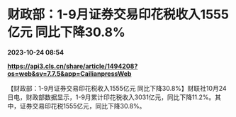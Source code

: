 # 财政部：1-9月证券交易印花税收入1555亿元 同比下降30.8%

**2023-10-24 08:54**

**https://api3.cls.cn/share/article/1494208?os=web&sv=7.7.5&app=CailianpressWeb**

【财政部：1-9月证券交易印花税收入1555亿元 同比下降30.8%】财联社10月24日电，财政部数据显示，1-9月累计印花税收入3031亿元，同比下降11.2%。其中，证券交易印花税1555亿元，同比下降30.8%。